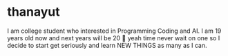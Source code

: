 # thanayut
I am  college student who interested in Programming Coding and AI. I am 19 years old now and next years will be 20 🤪 yeah time never wait on one so I decide to start get seriously and learn NEW THINGS as many as I can.
